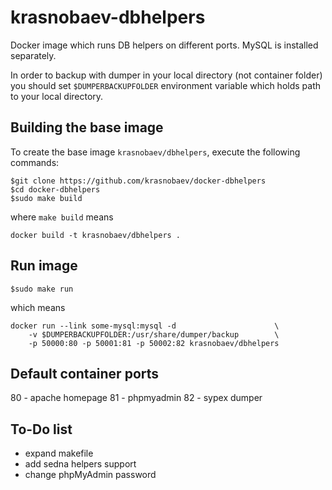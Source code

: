 krasnobaev-dbhelpers
====================

Docker image which runs DB helpers on different ports.
MySQL is installed separately.

In order to backup with dumper in your local directory (not container folder) you should set `$DUMPERBACKUPFOLDER` environment variable which holds path to your local directory.

Building the base image
-----------------------

To create the base image `krasnobaev/dbhelpers`, execute the following commands:

	$git clone https://github.com/krasnobaev/docker-dbhelpers
	$cd docker-dbhelpers
	$sudo make build

where `make build` means

	docker build -t krasnobaev/dbhelpers .

Run image
---------

	$sudo make run

which means

	docker run --link some-mysql:mysql -d                      \
		-v $DUMPERBACKUPFOLDER:/usr/share/dumper/backup        \
		-p 50000:80 -p 50001:81 -p 50002:82 krasnobaev/dbhelpers

Default container ports
-----------------------

80 - apache homepage
81 - phpmyadmin
82 - sypex dumper

To-Do list
----------

- expand makefile
- add sedna helpers support
- change phpMyAdmin password

